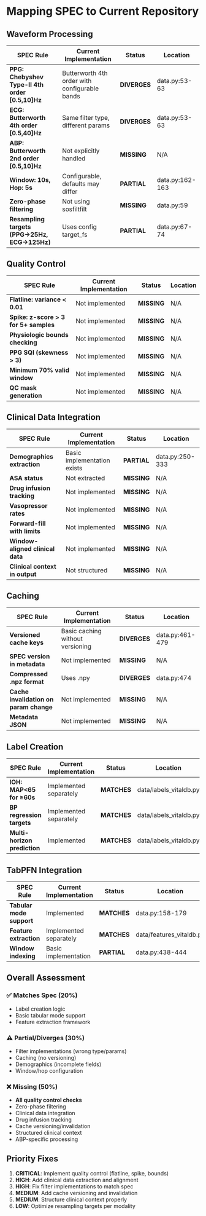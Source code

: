 # Mapping SPEC to Current Repository

## Waveform Processing

| SPEC Rule | Current Implementation | Status | Location |
|-----------|------------------------|--------|----------|
| **PPG: Chebyshev Type-II 4th order [0.5,10]Hz** | Butterworth 4th order with configurable bands | **DIVERGES** | data.py:53-63 |
| **ECG: Butterworth 4th order [0.5,40]Hz** | Same filter type, different params | **DIVERGES** | data.py:53-63 |
| **ABP: Butterworth 2nd order [0.5,10]Hz** | Not explicitly handled | **MISSING** | N/A |
| **Window: 10s, Hop: 5s** | Configurable, defaults may differ | **PARTIAL** | data.py:162-163 |
| **Zero-phase filtering** | Not using sosfiltfilt | **MISSING** | data.py:59 |
| **Resampling targets (PPG→25Hz, ECG→125Hz)** | Uses config target_fs | **PARTIAL** | data.py:67-74 |

## Quality Control

| SPEC Rule | Current Implementation | Status | Location |
|-----------|------------------------|--------|----------|
| **Flatline: variance < 0.01** | Not implemented | **MISSING** | N/A |
| **Spike: z-score > 3 for 5+ samples** | Not implemented | **MISSING** | N/A |
| **Physiologic bounds checking** | Not implemented | **MISSING** | N/A |
| **PPG SQI (skewness > 3)** | Not implemented | **MISSING** | N/A |
| **Minimum 70% valid window** | Not implemented | **MISSING** | N/A |
| **QC mask generation** | Not implemented | **MISSING** | N/A |

## Clinical Data Integration

| SPEC Rule | Current Implementation | Status | Location |
|-----------|------------------------|--------|----------|
| **Demographics extraction** | Basic implementation exists | **PARTIAL** | data.py:250-333 |
| **ASA status** | Not extracted | **MISSING** | N/A |
| **Drug infusion tracking** | Not implemented | **MISSING** | N/A |
| **Vasopressor rates** | Not implemented | **MISSING** | N/A |
| **Forward-fill with limits** | Not implemented | **MISSING** | N/A |
| **Window-aligned clinical data** | Not implemented | **MISSING** | N/A |
| **Clinical context in output** | Not structured | **MISSING** | N/A |

## Caching

| SPEC Rule | Current Implementation | Status | Location |
|-----------|------------------------|--------|----------|
| **Versioned cache keys** | Basic caching without versioning | **DIVERGES** | data.py:461-479 |
| **SPEC version in metadata** | Not implemented | **MISSING** | N/A |
| **Compressed .npz format** | Uses .npy | **DIVERGES** | data.py:474 |
| **Cache invalidation on param change** | Not implemented | **MISSING** | N/A |
| **Metadata JSON** | Not implemented | **MISSING** | N/A |

## Label Creation

| SPEC Rule | Current Implementation | Status | Location |
|-----------|------------------------|--------|----------|
| **IOH: MAP<65 for ≥60s** | Implemented separately | **MATCHES** | data/labels_vitaldb.py |
| **BP regression targets** | Implemented separately | **MATCHES** | data/labels_vitaldb.py |
| **Multi-horizon prediction** | Implemented | **MATCHES** | data/labels_vitaldb.py |

## TabPFN Integration

| SPEC Rule | Current Implementation | Status | Location |
|-----------|------------------------|--------|----------|
| **Tabular mode support** | Implemented | **MATCHES** | data.py:158-179 |
| **Feature extraction** | Implemented separately | **MATCHES** | data/features_vitaldb.py |
| **Window indexing** | Basic implementation | **PARTIAL** | data.py:438-444 |

## Overall Assessment

### ✅ Matches Spec (20%)
- Label creation logic
- Basic tabular mode support
- Feature extraction framework

### ⚠️ Partial/Diverges (30%)
- Filter implementations (wrong type/params)
- Caching (no versioning)
- Demographics (incomplete fields)
- Window/hop configuration

### ❌ Missing (50%)
- **All quality control checks**
- Zero-phase filtering
- Clinical data integration
- Drug infusion tracking
- Cache versioning/invalidation
- Structured clinical context
- ABP-specific processing

## Priority Fixes

1. **CRITICAL**: Implement quality control (flatline, spike, bounds)
2. **HIGH**: Add clinical data extraction and alignment
3. **HIGH**: Fix filter implementations to match spec
4. **MEDIUM**: Add cache versioning and invalidation
5. **MEDIUM**: Structure clinical context properly
6. **LOW**: Optimize resampling targets per modality
